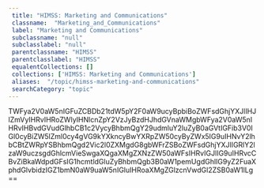 ```yaml
--- 
 title: "HIMSS: Marketing and Communications" 
 classname:  "Marketing_and_Communications" 
 label: "Marketing and Communications" 
 subclassname: "null" 
 subclasslabel: "null" 
 parentclassname: "HIMSS" 
 parentclasslabel: "HIMSS" 
 equalentCollections: [] 
 collections: ['HIMSS: Marketing and Communications']
 aliases:  "/topic/himss-marketing-and-communications"  
 searchCategory: "topic" 
---
```

TWFya2V0aW5nIGFuZCBDb21tdW5pY2F0aW9ucyBpbiBoZWFsdGhjYXJlIHJlZmVyIHRvIHRoZWlyIHNlcnZpY2VzJyBzdHJhdGVnaWMgbWFya2V0aW5nIHRvIHBvdGVudGlhbCB1c2VycyBhbmQgY29udmluY2luZyB0aGVtIGFib3V0IGl0cyBiZW5lZml0cy4gVG9kYXkncyBwYXRpZW50cyByZWx5IG9uIHNvY2lhbCBtZWRpYSBhbmQgd2Vic2l0ZXMgdG8gbWFrZSBoZWFsdGhjYXJlIGRlY2lzaW9uczsgdGhlcmVieSwgaXQgaXMgZXNzZW50aWFsIHRvIGJlIG9uIHRvcCBvZiBkaWdpdGFsIG1hcmtldGluZyBhbmQgb3B0aW1pemUgdGhlIG9yZ2FuaXphdGlvbidzIGZ1bmN0aW9uaW5nIGluIHRoaXMgZGlzcnVwdGl2ZSB0aW1lLg==